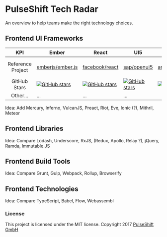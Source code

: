 # PulseShift Tech Radar

An overview to help teams make the right technology choices.

## Frontend UI Frameworks

KPI | Ember | React | UI5 | Angular | Aurelia | Cycle | ScalaJS | Om | Polymer | Elm | VueJS
:---: | --- | --- | --- | --- | --- | --- | --- | --- | --- | --- | ---
Reference Project | [emberjs/ember.js](https://github.com/emberjs/ember.js) | [facebook/react](https://github.com/facebook/react) | [sap/openui5](https://github.com/sap/openui5) | [angular/angular](https://github.com/angular/angular) | [aurelia/framework](https://github.com/aurelia/framework) | [cyclejs/cyclejs](https://github.com/cyclejs/cyclejs) | [scala-js/scala-js](https://github.com/scala-js/scala-js) | [omcljs/om](https://github.com/omcljs/om) | [polymer/polymer](https://github.com/polymer/polymer) | [elm-lang/elm-compiler](https://github.com/elm-lang/elm-compiler) | [vuejs/vue](https://github.com/vuejs/vue)
GitHub Stars | [![GitHub stars](https://img.shields.io/github/stars/emberjs/ember.js.svg?style=social&label=Star)](https://github.com/emberjs/ember.js) | [![GitHub stars](https://img.shields.io/github/stars/facebook/react.svg?style=social&label=Star)](https://github.com/facebook/react) | [![GitHub stars](https://img.shields.io/github/stars/sap/openui5.svg?style=social&label=Star)](https://github.com/sap/openui5) | [![GitHub stars](https://img.shields.io/github/stars/angular/angular.svg?style=social&label=Star)](https://github.com/angular/angular) | [![GitHub stars](https://img.shields.io/github/stars/aurelia/framework.svg?style=social&label=Star)](https://github.com/aurelia/framework) | [![GitHub stars](https://img.shields.io/github/stars/cyclejs/cyclejs.svg?style=social&label=Star)](https://github.com/cyclejs/cyclejs) | [![GitHub stars](https://img.shields.io/github/stars/scala-js/scala-js.svg?style=social&label=Star)](https://github.com/scala-js/scala-js) | [![GitHub stars](https://img.shields.io/github/stars/omcljs/om.svg?style=social&label=Star)](https://github.com/omcljs/om) | [![GitHub stars](https://img.shields.io/github/stars/polymer/polymer.svg?style=social&label=Star)](https://github.com/polymer/polymer) | [![GitHub stars](https://img.shields.io/github/stars/elm-lang/elm-compiler.svg?style=social&label=Star)](https://github.com/elm-lang/elm-compiler) | [![GitHub stars](https://img.shields.io/github/stars/vuejs/vue.svg?style=social&label=Star)](https://github.com/vuejs/vue)
Other... | ... | ... | ...

Idea: Add Mercury, Inferno, VulcanJS, Preact, Riot, Eve, Ionic (?), Mithril, Meteor

## Frontend Libraries

Idea: Compare Lodash, Underscore, RxJS, (Redux, Apollo, Relay ?), jQuery, Ramda, Immutable.JS

## Frontend Build Tools

Idea: Compare Grunt, Gulp, Webpack, Rollup, Browserify

## Frontend Technologies

Idea: Compare TypeScript, Babel, Flow, Webassembl

### License

This project is licensed under the MIT license.
Copyright 2017 [PulseShift GmbH](https://pulseshift.com/en/index.html)

